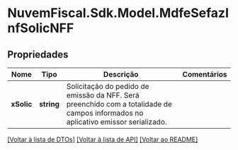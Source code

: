 # NuvemFiscal.Sdk.Model.MdfeSefazInfSolicNFF

## Propriedades

Nome | Tipo | Descrição | Comentários
------------ | ------------- | ------------- | -------------
**xSolic** | **string** | Solicitação do pedido de emissão da NFF.  Será preenchido com a totalidade de campos informados no aplicativo emissor serializado. | 

[[Voltar à lista de DTOs]](../README.md#documentation-for-models) [[Voltar à lista de API]](../README.md#documentation-for-api-endpoints) [[Voltar ao README]](../README.md)

